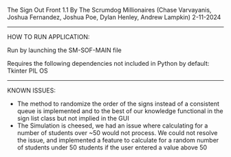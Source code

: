 The Sign Out Front 1.1
By The Scrumdog Millionaires
(Chase Varvayanis, Joshua Fernandez, Joshua Poe, Dylan Henley, Andrew Lampkin)
2-11-2024

----------------------------------------------------------------------------------

HOW TO RUN APPLICATION:

  Run by launching the SM-SOF-MAIN file

  Requires the following dependencies not included in Python by default:
    Tkinter
    PIL
    OS

----------------------------------------------------------------------------------

KNOWN ISSUES:

  - The method to randomize the order of the signs instead of a consistent queue is implemented  and to the best of our knowledge functional in the sign list class but not implied in the GUI
  - The Simulation is cheesed, we had an issue where calculating for a number of students over ~50 would not process. We could not resolve the issue, and implemented a feature to calculate for a random number of students under 50 students if the user entered a value above 50
